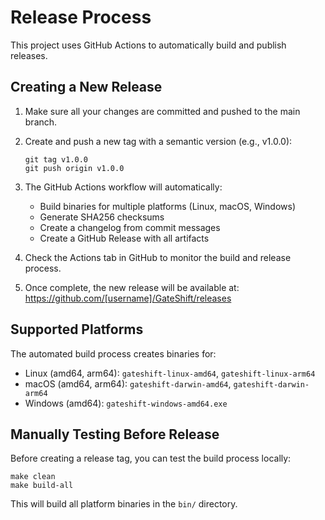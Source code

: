 # Release Process

This project uses GitHub Actions to automatically build and publish releases.

## Creating a New Release

1. Make sure all your changes are committed and pushed to the main branch.

2. Create and push a new tag with a semantic version (e.g., v1.0.0):
   ```
   git tag v1.0.0
   git push origin v1.0.0
   ```

3. The GitHub Actions workflow will automatically:
   - Build binaries for multiple platforms (Linux, macOS, Windows)
   - Generate SHA256 checksums
   - Create a changelog from commit messages
   - Create a GitHub Release with all artifacts

4. Check the Actions tab in GitHub to monitor the build and release process.

5. Once complete, the new release will be available at:
   https://github.com/[username]/GateShift/releases

## Supported Platforms

The automated build process creates binaries for:
- Linux (amd64, arm64): `gateshift-linux-amd64`, `gateshift-linux-arm64`
- macOS (amd64, arm64): `gateshift-darwin-amd64`, `gateshift-darwin-arm64`
- Windows (amd64): `gateshift-windows-amd64.exe`

## Manually Testing Before Release

Before creating a release tag, you can test the build process locally:

```
make clean
make build-all
```

This will build all platform binaries in the `bin/` directory. 